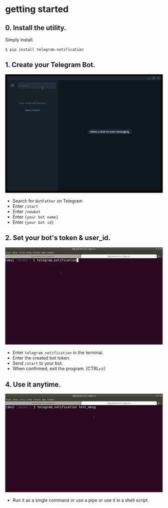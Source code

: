 

# getting started

## 0. Install the utility.

Simply install.
```
$ pip install telegram-notification
```

## 1. Create your Telegram Bot.
![res01](res/01.gif)


- Search for `BotFather` on Telegram
- Enter `/start`
- Enter `/newbot`
- Enter `{your bot name}`
- Enter `{your bot id}`

## 2. Set your bot's token & user_id. 

![res02](res/02.gif)


- Enter `telegram_notification` in the terminal.
- Enter the created bot token.
- Send `/start` to your bot.
- When confirmed, exit the program. (CTRL+c)

## 4. Use it anytime.

![res03](res/03.gif)


- Run it as a single command or use a pipe or use it in a shell script.


